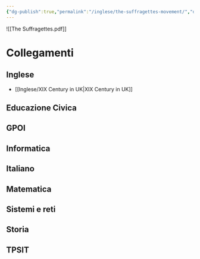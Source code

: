 ```yaml
---
{"dg-publish":true,"permalink":"/inglese/the-suffragettes-movement/","dgPassFrontmatter":true,"created":"2024-12-31T14:06:28.771+01:00","updated":"2024-12-31T14:29:16.281+01:00"}
---
```


![[The Suffragettes.pdf]]

# Collegamenti

## Inglese

- [[Inglese/XIX Century in UK\|XIX Century in UK]]
## Educazione Civica

## GPOI

## Informatica

## Italiano

## Matematica

## Sistemi e reti

## Storia

## TPSIT